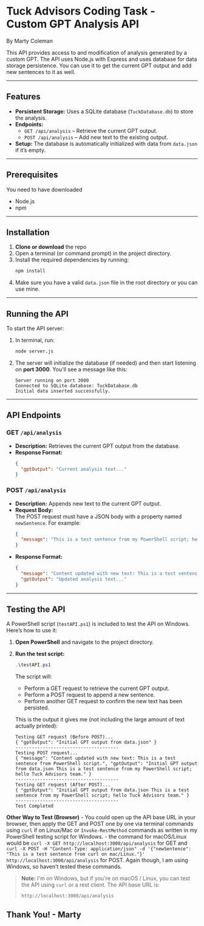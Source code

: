 # Tuck Advisors Coding Task - Custom GPT Analysis API
By Marty Coleman

This API provides access to and modification of analysis generated by a custom GPT. The API uses Node.js with Express and uses database for data storage persistence. You can use it to get the current GPT output and add new sentences to it as well.

---

## Features

- **Persistent Storage:** Uses a SQLite database (`TuckDatabase.db`) to store the analysis.
- **Endpoints:**  
  - `GET /api/analysis` – Retrieve the current GPT output.
  - `POST /api/analysis` – Add new text to the existing output.
- **Setup:** The database is automatically initialized with data from `data.json` if it’s empty.

---

## Prerequisites
You need to have downloaded
- Node.js
- npm
---

## Installation

1. **Clone or download** the repo
2. Open a terminal (or command prompt) in the project directory.
3. Install the required dependencies by running:
   ```bash
   npm install
   ```
4. Make sure you have a valid `data.json` file in the root directory or you can use mine.
---

## Running the API

To start the API server:
1. In terminal, run:
   ```bash
   node server.js
   ```
2. The server will initialize the database (if needed) and then start listening on **port 3000**. You'll see a message like this:
   ```
   Server running on port 3000
   Connected to SQLite database: TuckDatabase.db
   Initial data inserted successfully.
   ```

---

## API Endpoints

### GET `/api/analysis`

- **Description:** Retrieves the current GPT output from the database.
- **Response Format:**
  ```json
  {
    "gptOutput": "Current analysis text..."
  }
  ```

### POST `/api/analysis`

- **Description:** Appends new text to the current GPT output.  
- **Request Body:**  
  The POST request must have a JSON body with a property named `newSentence`. For example:
  ```json
  {
    "message": "This is a test sentence from my PowerShell script; hello Tuck Advisors team"
  }
  ```
- **Response Format:**
  ```json
  {
    "message": "Content updated with new text: This is a test sentence from my PowerShell script; hello Tuck Advisors team",
    "gptOutput": "Updated analysis text..."
  }
  ```

---

## Testing the API

A PowerShell script (`testAPI.ps1`) is included to test the API on Windows. Here’s how to use it:

1. **Open PowerShell** and navigate to the project directory.
2. **Run the test script:**
   ```powershell
   .\testAPI.ps1
   ```
   The script will:
   - Perform a GET request to retrieve the current GPT output.
   - Perform a POST request to append a new sentence.
   - Perform another GET request to confirm the new text has been persisted.
   
   This is the output it gives me (not including the large amount of text actually printed):
   ```
   Testing GET request (Before POST)...
   { "gptOutput": "Initial GPT output from data.json" }
   --------------------------------------
   Testing POST request...
   { "message": "Content updated with new text: This is a test sentence from PowerShell script.", "gptOutput": "Initial GPT output from data.json This is a test sentence from my PowerShell script; hello Tuck Advisors team." }
   --------------------------------------
   Testing GET request (After POST)...
   { "gptOutput": "Initial GPT output from data.json This is a test sentence from my PowerShell script; hello Tuck Advisors team." }
   --------------------------------------
   Test Completed
   ```
  **Other Way to Test (Browser)**
    - You could open up the API base URL in your browser, then apply the GET and POST one by one via terminal commands using `curl` if on Linux/Mac or `Invoke-RestMethod` commands  as written in my PowerShell testing script for Windows. 
    - the command for macOS/Linux would be `curl -X GET http://localhost:3000/api/analysis` for GET and `curl -X POST -H "Content-Type: application/json" -d '{"newSentence": "This is a test sentence from curl on mac/Linux."}' http://localhost:3000/api/analysis` for POST. Again though, I am using Windows, so haven't tested these commands. 

> **Note:** I'm on Windows, but if you're on macOS / Linux, you can test the API using `curl` or a rest client. The API base URL is:
> ```
> http://localhost:3000/api/analysis
> ```
## Thank You! - Marty